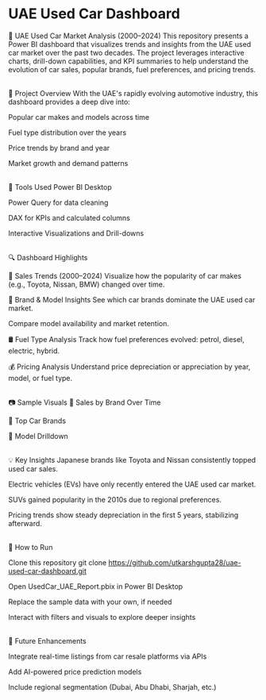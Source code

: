 # UAE Used Car Dashboard

🚗 UAE Used Car Market Analysis (2000–2024)
This repository presents a Power BI dashboard that visualizes trends and insights from the UAE used car market over the past two decades. The project leverages interactive charts, drill-down capabilities, and KPI summaries to help understand the evolution of car sales, popular brands, fuel preferences, and pricing trends.

<br/>
📌 Project Overview
With the UAE's rapidly evolving automotive industry, this dashboard provides a deep dive into:

Popular car makes and models across time

Fuel type distribution over the years

Price trends by brand and year

Market growth and demand patterns

<br/>
🧰 Tools Used
Power BI Desktop

Power Query for data cleaning

DAX for KPIs and calculated columns

Interactive Visualizations and Drill-downs

<br/>
🔍 Dashboard Highlights

📅 Sales Trends (2000–2024)
Visualize how the popularity of car makes (e.g., Toyota, Nissan, BMW) changed over time.

🛞 Brand & Model Insights
See which car brands dominate the UAE used car market.

Compare model availability and market retention.

🛢️ Fuel Type Analysis
Track how fuel preferences evolved: petrol, diesel, electric, hybrid.

💰 Pricing Analysis
Understand price depreciation or appreciation by year, model, or fuel type.

<br/>
📷 Sample Visuals
🔹 Sales by Brand Over Time

🔹 Top Car Brands

🔹 Model Drilldown

<br/>
💡 Key Insights
Japanese brands like Toyota and Nissan consistently topped used car sales.

Electric vehicles (EVs) have only recently entered the UAE used car market.

SUVs gained popularity in the 2010s due to regional preferences.

Pricing trends show steady depreciation in the first 5 years, stabilizing afterward.

<br/>
🚀 How to Run

Clone this repository
git clone https://github.com/utkarshgupta28/uae-used-car-dashboard.git

Open UsedCar_UAE_Report.pbix in Power BI Desktop

Replace the sample data with your own, if needed

Interact with filters and visuals to explore deeper insights

<br/>
🔮 Future Enhancements

Integrate real-time listings from car resale platforms via APIs

Add AI-powered price prediction models

Include regional segmentation (Dubai, Abu Dhabi, Sharjah, etc.)
